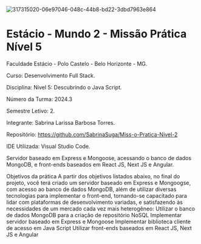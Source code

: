 ![317315020-06e97046-048c-44b8-bd22-3dbd7963e864](https://github.com/user-attachments/assets/43e09d29-eafd-4fd6-8678-04fed2a9a32a)


<h1>Estácio - Mundo 2 - Missão Prática  Nível 5</h1>



Faculdade Estácio - Polo Castelo - Belo Horizonte - MG.
 
Curso: Desenvolvimento Full Stack.
 
Disciplina: Nível 5: Descubrindo o Java Script.
 
Número da Turma: 2024.3
 
Semestre Letivo: 2.

Integrante: Sabrina Larissa Barbosa Torres.

Repositório: https://github.com/SabrinaSuga/Miss-o-Pratica-Nivel-2

IDE Utilizada: Visual Studio Code.

Servidor baseado em Express e Mongoose, acessando o banco de dados MongoDB, e
front-ends baseados em React JS, Next JS e Angular.

Objetivos da prática
A partir dos objetivos listados abaixo, no final do projeto, você terá criado um servidor
baseado em Express e Mongoogse, com acesso ao banco de dados MongoDB, além de
utilizar diversas tecnologias para implementar o front-end, tornando-se capacitado
para lidar com plataformas de desenvolvimento variadas, e satisfazendo às
necessidades de um mercado cada vez mais heterogêneo:
    Utilizar o banco de dados MongoDB para a criação de repositório NoSQL
    Implementar servidor baseado em Express e Mongoose
    Implementar biblioteca cliente de acesso em Java Script
    Utilizar front-ends baseados em React JS, Next JS e Angular
